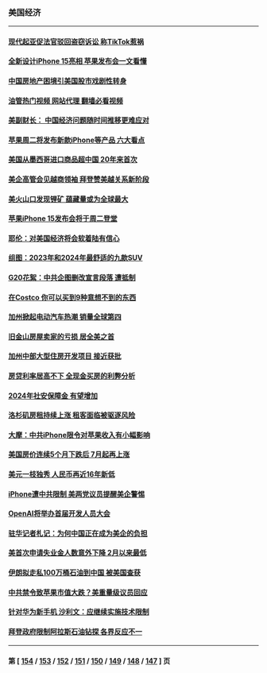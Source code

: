 ### 美国经济
---
#### [现代起亚促法官驳回盗窃诉讼 称TikTok惹祸](../../pages/ncid1078158/n14072361.md?09130445) 
#### [全新设计iPhone 15亮相 苹果发布会一文看懂](../../pages/ncid1078158/n14072367.md?09130445) 
#### [中国房地产困境引美国股市戏剧性转身](../../pages/ncid1078158/n14071821.md?09130445) 
#### [油管热门视频 网站代理 翻墙必看视频](http://138.2.39.72:81/youtube.html?epic-marker?09130445)
#### [美副财长： 中国经济问题随时间推移更难应对](../../pages/ncid1078158/n14071653.md?09130445) 
#### [苹果周二将发布新款iPhone等产品 六大看点](../../pages/ncid1078158/n14071655.md?09130445) 
#### [美国从墨西哥进口商品超中国 20年来首次](../../pages/ncid1078158/n14071610.md?09130445) 
#### [美企高管会见越商领袖 拜登赞美越关系新阶段](../../pages/ncid1078158/n14071505.md?09130445) 
#### [美火山口发现锂矿 蕴藏量或为全球最大](../../pages/ncid1078158/n14071387.md?09130445) 
#### [苹果iPhone 15发布会将于周二登堂](../../pages/ncid1078158/n14071300.md?09130445) 
#### [耶伦：对美国经济将会软着陆有信心](../../pages/ncid1078158/n14071235.md?09130445) 
#### [组图：2023年和2024年最舒适的九款SUV](../../pages/ncid1078158/n14064487.md?09130445) 
#### [G20花絮：中共企图删改宣言段落 遭抵制](../../pages/ncid1078158/n14070960.md?09130445) 
#### [在Costco 你可以买到9种意想不到的东西](../../pages/ncid1078158/n14066128.md?09130445) 
#### [加州掀起电动汽车热潮 销量全球第四](../../pages/ncid1078158/n14070551.md?09130445) 
#### [旧金山房屋卖家的亏损 居全美之首](../../pages/ncid1078158/n14070393.md?09130445) 
#### [加州中部大型住房开发项目 接近获批](../../pages/ncid1078158/n14070389.md?09130445) 
#### [房贷利率居高不下 全现金买房的利弊分析](../../pages/ncid1078158/n14070352.md?09130445) 
#### [2024年社安保障金 有望增加](../../pages/ncid1078158/n14070287.md?09130445) 
#### [洛杉矶房租持续上涨 租客面临被驱逐风险](../../pages/ncid1078158/n14070129.md?09130445) 
#### [大摩：中共iPhone限令对苹果收入有小幅影响](../../pages/ncid1078158/n14069821.md?09130445) 
#### [美国房价连续5个月下跌后 7月起再上涨](../../pages/ncid1078158/n14069904.md?09130445) 
#### [美元一枝独秀 人民币再近16年新低](../../pages/ncid1078158/n14069691.md?09130445) 
#### [iPhone遭中共限制 美两党议员提醒美企警惕](../../pages/ncid1078158/n14069525.md?09130445) 
#### [OpenAI将举办首届开发人员大会](../../pages/ncid1078158/n14069299.md?09130445) 
#### [驻华记者札记：为何中国正在成为美企的负担](../../pages/ncid1078158/n14069113.md?09130445) 
#### [美首次申请失业金人数意外下降 2月以来最低](../../pages/ncid1078158/n14069002.md?09130445) 
#### [伊朗拟走私100万桶石油到中国 被美国查获](../../pages/ncid1078158/n14069092.md?09130445) 
#### [中共禁令致苹果市值大跌？美重量级议员回应](../../pages/ncid1078158/n14069017.md?09130445) 
#### [针对华为新手机 沙利文：应继续实施技术限制](../../pages/ncid1078158/n14068740.md?09130445) 
#### [拜登政府限制阿拉斯石油钻探 各界反应不一](../../pages/ncid1078158/n14068590.md?09130445) 

---
#### 第 [ [154](./154.md?09130445) / [153](./153.md?09130445) / [152](./152.md?09130445) / [151](./151.md?09130445) / [150](./150.md?09130445) / [149](./149.md?09130445) / [148](./148.md?09130445) / [147](./147.md?09130445) ] 页
